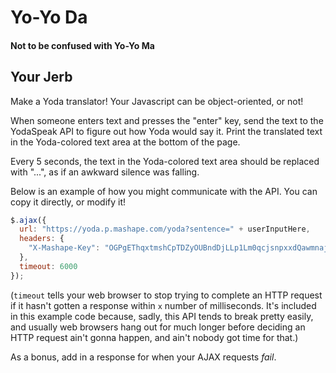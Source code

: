 # Yo-Yo Da

#### Not to be confused with Yo-Yo Ma

## Your Jerb

Make a Yoda translator! Your Javascript can be object-oriented, or not!

When someone enters text and presses the "enter" key, send the text to the YodaSpeak API to figure out how Yoda would say it. Print the translated text in the Yoda-colored text area at the bottom of the page.

Every 5 seconds, the text in the Yoda-colored text area should be replaced with "...", as if an awkward silence was falling. 

Below is an example of how you might communicate with the API. You can copy it directly, or modify it!

```js
$.ajax({
  url: "https://yoda.p.mashape.com/yoda?sentence=" + userInputHere, 
  headers: {
    "X-Mashape-Key": "OGPgEThqxtmshCpTDZyOUBndDjLLp1Lm0qcjsnpxxdQawmnaj7"
  },
  timeout: 6000
});
```

(`timeout` tells your web browser to stop trying to complete an HTTP request if it hasn't gotten a response within `x` number of milliseconds. It's included in this example code because, sadly, this API tends to break pretty easily, and usually web browsers hang out for much longer before deciding an HTTP request ain't gonna happen, and ain't nobody got time for that.)

As a bonus, add in a response for when your AJAX requests *fail*.
